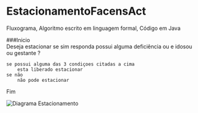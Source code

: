 # EstacionamentoFacensAct
Fluxograma, Algoritmo escrito em linguagem formal, Código em Java

###Inicio	
	Deseja estacionar se sim responda
		possui alguma deficiência ou e idosou ou gestante ?

	se possui alguma das 3 condiçoes citadas a cima 
		esta liberado estacionar
	se não
		não pode estacionar
Fim

![Diagrama Estacionamento](https://user-images.githubusercontent.com/103973593/169672364-8cc4e24c-1f00-4453-abf5-0d68a8982611.png)
